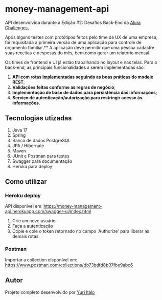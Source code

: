 # money-management-api

API desenvolvida durante a Edição #2: Desafios Back-End da [Alura Challenges.](https://www.alura.com.br/challenges/back-end/)

Após alguns testes com protótipos feitos pelo time de UX de uma empresa, foi requisitada a primeira versão de uma aplicação para controle de orçamento familiar.** A aplicação deve permitir que uma pessoa cadastre suas receitas e despesas do mês, bem como gerar um relatório mensal.

Os times de frontend e UI já estão trabalhando no layout e nas telas. Para o back-end, as principais funcionalidades a serem implementadas são:

1. **API com rotas implementadas seguindo as boas práticas do modelo REST**;
2. **Validações feitas conforme as regras de negócio**;
3. **Implementação de base de dados para persistência das informações**;
4. **Serviço de autenticação/autorização para restringir acesso às informações**.

## Tecnologias utizadas

1. Java 17
2. Spring
3. Banco de dados PostgreSQL
4. JPA / Hibernate
5. Maven
6. JUnit e Postman para testes
7. Swagger para documentação
8. Heroku para deploy

## Como utilizar
### Heroku deploy
API disponível em: https://money-management-api.herokuapp.com/swagger-ui/index.html

1. Crie um novo usuário
2. Faça a autenticação
3. Copie e cole o token retornado no campo 'Authorize' para liberar as demais rotas.

### Postman

Importar a collection disponível em: https://www.postman.com/collections/db73bdfd8b07fbe9abc6

## Autor
Projeto completo desenvolvido por [Yuri Italo](https://www.linkedin.com/in/yuri-italo/)

